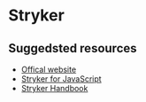 # Stryker

## Suggedsted resources
- [Offical website](https://stryker-mutator.io/)
- [Stryker for JavaScript](https://stryker-mutator.io/stryker)
- [Stryker Handbook](https://github.com/stryker-mutator/stryker-handbook#readme)
